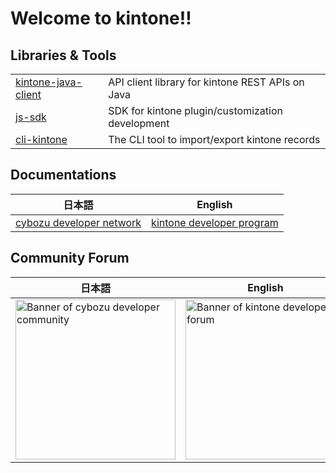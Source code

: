 # Welcome to kintone!!

## Libraries & Tools

|                                                                       |                                                  |
|-----------------------------------------------------------------------|--------------------------------------------------|
| [kintone-java-client](https://github.com/kintone/kintone-java-client) | API client library for kintone REST APIs on Java |
| [js-sdk](https://github.com/kintone/js-sdk)                           | SDK for kintone plugin/customization development |
| [cli-kintone](https://github.com/kintone/cli-kintone)                 | The CLI tool to import/export kintone records    |

## Documentations

| 日本語                                                | English                                              |
|----------------------------------------------------|------------------------------------------------------|
| [cybozu developer network](https://cybozu.dev/ja/) | [kintone developer program](https://kintone.dev/en/) |

## Community Forum

| 日本語                                                                                                                                                                                                                                                                                                                                                                                                                                                                                                                                                                                                                  | English                                                                                                                                                                                                                                                                                                                                                                                                                                                                                                                                                                                                              |
|----------------------------------------------------------------------------------------------------------------------------------------------------------------------------------------------------------------------------------------------------------------------------------------------------------------------------------------------------------------------------------------------------------------------------------------------------------------------------------------------------------------------------------------------------------------------------------------------------------------------|----------------------------------------------------------------------------------------------------------------------------------------------------------------------------------------------------------------------------------------------------------------------------------------------------------------------------------------------------------------------------------------------------------------------------------------------------------------------------------------------------------------------------------------------------------------------------------------------------------------------|
| [<picture><source media="(prefers-color-scheme: dark)" srcset="https://global.discourse-cdn.com/business4/uploads/cybozu/original/1X/a23252a53e760371071afb6c607f8b96d9dc2edf.png" width="256"><source media="(prefers-color-scheme: light)" srcset="https://global.discourse-cdn.com/business4/uploads/cybozu/original/1X/46b6b48c317c045917e2c184e7f69db295b8768a.png" width="256"><img alt="Banner of cybozu developer community" src="https://global.discourse-cdn.com/business4/uploads/cybozu/original/1X/46b6b48c317c045917e2c184e7f69db295b8768a.png" width="256"></picture>](https://community.cybozu.dev/) | [<picture><source media="(prefers-color-scheme: dark)" srcset="https://global.discourse-cdn.com/standard17/uploads/kintone/original/1X/ea7860dd7df008122e858768c806501321c2ef8e.png" width="256"><source media="(prefers-color-scheme: light)" srcset="https://global.discourse-cdn.com/standard17/uploads/kintone/original/1X/22edf6309a55df93b0e1c1a0bc76e9a632aad507.png" width="256"><img alt="Banner of kintone developer forum" src="https://global.discourse-cdn.com/standard17/uploads/kintone/original/1X/22edf6309a55df93b0e1c1a0bc76e9a632aad507.png" width="256"></picture>](https://forum.kintone.dev/) |
